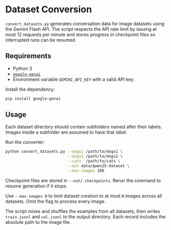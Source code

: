 # Dataset Conversion

`convert_datasets.py` generates conversation data for image datasets using the Gemini Flash API.
The script respects the API rate limit by issuing at most 12 requests per minute
and stores progress in checkpoint files so interrupted runs can be resumed.

## Requirements

- Python 3
- [`google-genai`](https://pypi.org/project/google-genai/)
- Environment variable `GEMINI_API_KEY` with a valid API key.

Install the dependency:

```bash
pip install google-genai
```

## Usage

Each dataset directory should contain subfolders named after their labels. Images
inside a subfolder are assumed to have that label.

Run the converter:

```bash
python convert_datasets.py --dogs1 /path/to/dogs1 \
                           --dogs2 /path/to/dogs2 \
                           --cats  /path/to/cats \
                           --out data/qwen25-dataset \
                           --max-images 100
```

Checkpoint files are stored in `--out/.checkpoints`. Rerun the command to
resume generation if it stops.

Use `--max-images N` to limit dataset creation to at most `N` images across all
datasets. Omit the flag to process every image.

The script mixes and shuffles the examples from all datasets, then writes
`train.jsonl` and `val.jsonl` to the output directory. Each record includes the
absolute path to the image file.
